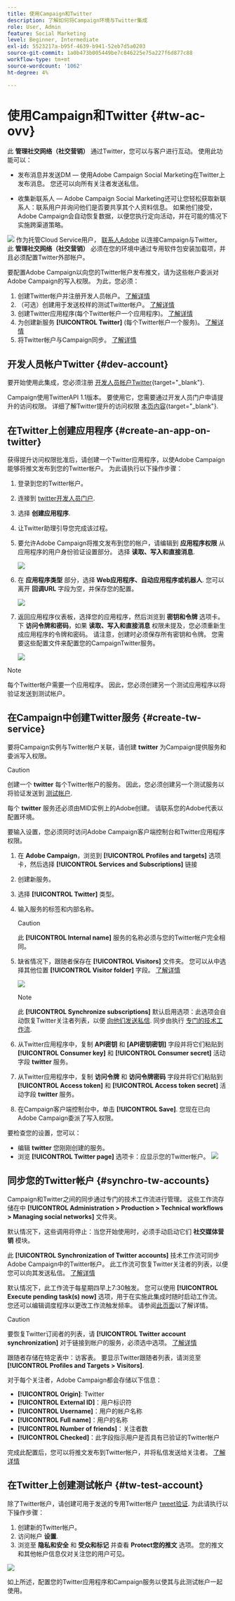 ```yaml
---
title: 使用Campaign和Twitter
description: 了解如何将Campaign环境与Twitter集成
role: User, Admin
feature: Social Marketing
level: Beginner, Intermediate
exl-id: 5523217a-b95f-4639-b941-52eb7d5a0203
source-git-commit: 1a0b473b005449be7c846225e75a227f6d877c88
workflow-type: tm+mt
source-wordcount: '1062'
ht-degree: 4%

---
```


# 使用Campaign和Twitter {#tw-ac-ovv}

此 **管理社交网络（社交营销）** 通过Twitter，您可以与客户进行互动。 使用此功能可以：

* 发布消息并发送DM — 使用Adobe Campaign Social Marketing在Twitter上发布消息。 您还可以向所有关注者发送私信。

* 收集新联系人 — Adobe Campaign Social Marketing还可让您轻松获取新联系人：联系用户并询问他们是否要共享其个人资料信息。 如果他们接受，Adobe Campaign会自动恢复数据，以便您执行定向活动，并在可能的情况下实施跨渠道策略。

![](../assets/do-not-localize/speech.png) 作为托管Cloud Service用户， [联系人Adobe](../start/campaign-faq.md#support) 以连接Campaign与Twitter。 此  **管理社交网络（社交营销）** 必须在您的环境中通过专用软件包安装加载项，并且必须配置Twitter外部帐户。


要配置Adobe Campaign以向您的Twitter帐户发布推文，请为这些帐户委派对Adobe Campaign的写入权限。 为此，您必须：

1. 创建Twitter帐户并注册开发人员帐户。 [了解详情](#dev-account)
1. （可选）创建用于发送校样的测试Twitter帐户。 [了解详情](#tw-test-account)
1. 创建Twitter应用程序(每个Twitter帐户一个应用程序)。 [了解详情](#create-an-app-on-twitter)
1. 为创建新服务 **[!UICONTROL Twitter]** (每个Twitter帐户一个服务)。 [了解详情](#create-tw-service)
1. 将Twitter帐户与Campaign同步。 [了解详情](#synchro-tw-accounts)

## 开发人员帐户Twitter {#dev-account}

要开始使用此集成，您必须注册 [开发人员帐户Twitter](https://developer.twitter.com){target="_blank"}.

Campaign使用TwitterAPI 1.1版本。 要使用它，您需要通过开发人员门户申请提升的访问权限。 详细了解Twitter提升的访问权限 [本页内容](https://developer.twitter.com/en/portal/products/elevated){target="_blank"}.

## 在Twitter上创建应用程序 {#create-an-app-on-twitter}

获得提升访问权限批准后，请创建一个Twitter应用程序，以使Adobe Campaign能够将推文发布到您的Twitter帐户。 为此请执行以下操作步骤：

1. 登录到您的Twitter帐户。
1. 连接到 [twitter开发人员门户](https://developer.twitter.com/en/apps).
1. 选择 **创建应用程序**.
1. 让Twitter助理引导您完成该过程。
1. 要允许Adobe Campaign将推文发布到您的帐户，请编辑到 **应用程序权限** 从应用程序的用户身份验证设置部分。 选择 **读取、写入和直接消息**.

   ![](assets/tw-permissions.png)

1. 在 **应用程序类型** 部分，选择 **Web应用程序、自动应用程序或机器人**. 您可以离开 **回调URL** 字段为空，并保存您的配置。

   ![](assets/tw-app-type.png)

1. 返回应用程序仪表板，选择您的应用程序，然后浏览到 **密钥和令牌** 选项卡。 下 **访问令牌和密码**，如果 **读取、写入和直接消息** 权限未提及，您必须重新生成应用程序的令牌和密码。 请注意，创建时必须保存所有密钥和令牌。 您需要这些配置文件来配置您的CampaignTwitter服务。

   ![](assets/tw-permissions-check.png)


>[!NOTE]
>
>每个Twitter帐户需要一个应用程序。 因此，您必须创建另一个测试应用程序以将验证发送到测试帐户。
>

## 在Campaign中创建Twitter服务 {#create-tw-service}

要将Campaign实例与Twitter帐户关联，请创建 **twitter** 为Campaign提供服务和委派写入权限。

>[!CAUTION]
>
>创建一个 **twitter** 每个Twitter帐户的服务。 因此，您必须创建另一个测试服务以将验证发送到 [测试帐户](#tw-test-account).
>
>每个 **twitter** 服务还必须由MID实例上的Adobe创建。 请联系您的Adobe代表以配置环境。
>

要输入设置，您必须同时访问Adobe Campaign客户端控制台和Twitter应用程序权限。

1. 在 **Adobe Campaign**，浏览到 **[!UICONTROL Profiles and targets]** 选项卡，然后选择 **[!UICONTROL Services and Subscriptions]** 链接
1. 创建新服务。
1. 选择 **[!UICONTROL Twitter]** 类型。
1. 输入服务的标签和内部名称。

   >[!CAUTION]
   >
   >此 **[!UICONTROL Internal name]** 服务的名称必须与您的Twitter帐户完全相同。
   >

1. 缺省情况下，跟随者保存在 **[!UICONTROL Visitors]** 文件夹。 您可以从中选择其他位置 **[!UICONTROL Visitor folder]** 字段。 [了解详情](../send/twitter.md#direct-tw-messages)

   ![](assets/tw-service-in-ac.png)

   >[!NOTE]
   >
   >此 **[!UICONTROL Synchronize subscriptions]** 默认启用选项：此选项会自动恢复Twitter关注者列表，以便 [向他们发送私信](../send/twitter.md#direct-tw-messages). 同步由执行 [专门的技术工作流](#synchro-tw-accounts).

1. 从Twitter应用程序中，复制 **API密钥** 和 **[API密钥密钥]** 字段并将它们粘贴到 **[!UICONTROL Consumer key]** 和 **[!UICONTROL Consumer secret]** 活动字段 **twitter** 服务。

1. 从Twitter应用程序中，复制 **访问令牌** 和 **访问令牌密码** 字段并将它们粘贴到 **[!UICONTROL Access token]** 和 **[!UICONTROL Access token secret]** 活动字段 **twitter** 服务。

1. 在Campaign客户端控制台中，单击 **[!UICONTROL Save]**. 您现在已向Adobe Campaign委派了写入权限。

要检查您的设置，您可以：

* 编辑 **twitter** 您刚刚创建的服务。
* 浏览 **[!UICONTROL Twitter page]** 选项卡：应显示您的Twitter帐户。
  ![](assets/tw-page.png)


## 同步您的Twitter帐户 {#synchro-tw-accounts}

Campaign和Twitter之间的同步通过专门的技术工作流进行管理。 这些工作流存储在中 **[!UICONTROL Administration > Production > Technical workflows > Managing social networks]** 文件夹。

默认情况下，这些调用将停止：当您开始使用时，必须手动启动它们 **社交媒体营销** 模块。

此 **[!UICONTROL Synchronization of Twitter accounts]** 技术工作流可同步Adobe Campaign中的Twitter帐户。 此工作流可恢复Twitter关注者的列表，以便您可以向其发送私信。 [了解详情](../send/twitter.md#direct-tw-messages)

默认情况下，此工作流于每星期四早上7:30触发。 您可以使用 **[!UICONTROL Execute pending task(s) now]** 选项，用于在实施此集成时随时启动工作流。  您还可以编辑调度程序以更改工作流触发频率。 请参阅[此页面](../../automation/workflow/scheduler.md)以了解详情。

>[!CAUTION]
>
>要恢复Twitter订阅者的列表，请 **[!UICONTROL Twitter account synchronization]** 对于链接到帐户的服务，必须选中选项。 [了解详情](#create-tw-service)

跟随者存储在特定表中：访客表。 要显示Twitter跟随者列表，请浏览至 **[!UICONTROL Profiles and Targets > Visitors]**.

对于每个关注者，Adobe Campaign都会存储以下信息：

* **[!UICONTROL Origin]**: Twitter
* **[!UICONTROL External ID]**：用户标识符
* **[!UICONTROL Username]**：用户的帐户名称
* **[!UICONTROL Full name]**：用户的名称
* **[!UICONTROL Number of friends]**：关注者数
* **[!UICONTROL Checked]**：此字段指示用户是否具有已验证的Twitter帐户

完成此配置后，您可以将推文发布到Twitter帐户，并将私信发送给关注者。 [了解详情](../send/twitter.md)

## 在Twitter上创建测试帐户 {#tw-test-account}

除了Twitter帐户，请创建可用于发送的专用Twitter帐户 [tweet验证](../send/twitter.md#send-tw-proofs). 为此请执行以下操作步骤：

1. 创建新的Twitter帐户。
1. 访问帐户  **设置**.
1. 浏览至 **隐私和安全** 和 **受众和标记** 并查看 **Protect您的推文** 选项。 您的推文和其他帐户信息仅对关注您的用户可见。

![](assets/social_tw_test_page.png)

如上所述，配置您的Twitter应用程序和Campaign服务以使其与此测试帐户一起使用。
